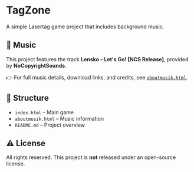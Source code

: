 # TagZone

A simple Lasertag game project that includes background music.

## 🎵 Music

This project features the track **Lensko – Let's Go! [NCS Release]**, provided by **NoCopyrightSounds**.

👉 For full music details, download links, and credits, see [`aboutmusik.html`](aboutmusik.html).

## 📁 Structure

- `index.html` – Main game
- `aboutmusik.html` – Music information
- `README.md` – Project overview

## ⚠️ License

All rights reserved. This project is **not** released under an open-source license.
